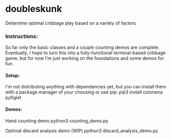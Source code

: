 # doubleskunk

Determine optimal cribbage play based on a variety of factors

### Instructions:

So far only the basic classes and a couple counting demos are complete. Eventually, I hope to turn this into a fully-functional terminal-based cribbage game, but for now I'm just working on the foundations and some demos for fun.

#### Setup:
I'm not distributing anything with dependencies yet, but you can install them with a package manager of your choosing or use pip:
    pip3 install colorama pyfiglet

#### Demos:
Hand counting demo
    python3 counting_demo.py

Optimal discard analysis demo (WIP)
    python3 discard_analysis_demo.py
